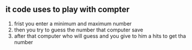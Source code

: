 ## it code uses to play with compter
1. frist you enter a minimum and maximum number 
2. then you try to guess the number that computer save
3. after that computer who will guess and you give to him a hits to get tha number 
